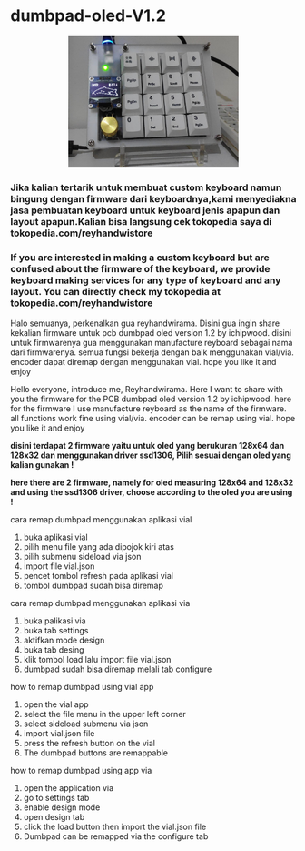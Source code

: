 # dumbpad-oled-V1.2

<p align="center"><img src= "dumbpadoled.jpeg" alt="dumbpadoled" style="width:300px;"></p>

<h3>Jika kalian tertarik untuk membuat custom keyboard namun bingung dengan firmware dari keyboardnya,kami menyediakna jasa pembuatan keyboard untuk keyboard jenis apapun dan layout apapun.Kalian bisa langsung cek tokopedia saya di tokopedia.com/reyhandwistore</h3>
  
<h3>If you are interested in making a custom keyboard but are confused about the firmware of the keyboard, we provide keyboard making services for any type of keyboard and any layout. You can directly check my tokopedia at <a>tokopedia.com/reyhandwistore</a></h3>

<p>Halo semuanya, perkenalkan gua reyhandwirama. Disini gua ingin share kekalian firmware untuk pcb dumbpad oled version 1.2 by ichipwood. disini untuk firmwarenya gua menggunakan manufacture reyboard sebagai nama dari firmwarenya. semua fungsi bekerja dengan baik menggunakan vial/via. encoder dapat diremap dengan menggunakan vial. hope you like it and enjoy</p>

<p>Hello everyone, introduce me, Reyhandwirama. Here I want to share with you the firmware for the PCB dumbpad oled version 1.2 by ichipwood. here for the firmware I use manufacture reyboard as the name of the firmware. all functions work fine using vial/via. encoder can be remap using vial. hope you like it and enjoy</p>

<p><strong>disini terdapat 2 firmware yaitu untuk oled yang berukuran 128x64 dan 128x32 dan menggunakan driver ssd1306, Pilih sesuai dengan oled yang kalian gunakan !</strong></p>
<p><strong>here there are 2 firmware, namely for oled measuring 128x64 and 128x32 and using the ssd1306 driver, choose according to the oled you are using !</strong></p>

<p>cara remap dumbpad menggunakan aplikasi  vial</p>
<ol>
   <li>buka aplikasi vial</li>
   <li>pilih menu file yang ada dipojok kiri atas</li>
   <li>pilih submenu sideload via json</li>
   <li>import file vial.json</li>
   <li>pencet tombol refresh pada aplikasi vial</li>
   <li>tombol dumbpad sudah bisa diremap</li>
</ol>

<p>cara remap dumbpad menggunakan aplikasi via</p>
<ol>
    <li>buka palikasi via</li>
    <li>buka tab settings</li>
    <li>aktifkan mode design</li>
    <li>buka tab desing</li>
    <li>klik tombol load lalu import file vial.json</li>
    <li>dumbpad sudah bisa diremap melali tab configure</li>
 </ol>
 
 <p>how to remap dumbpad using vial app</p>
<ol>
   <li>open the vial app</li>
   <li>select the file menu in the upper left corner</li>
   <li>select sideload submenu via json</li>
   <li>import vial.json file</li>
   <li>press the refresh button on the vial</li>
   <li>The dumbpad buttons are remappable</li>
</ol>

<p>how to remap dumbpad using app via</p>
<ol>
    <li>open the application via</li>
    <li>go to settings tab</li>
    <li>enable design mode</li>
    <li>open design tab</li>
    <li>click the load button then import the vial.json file</li>
    <li>Dumbpad can be remapped via the configure tab</li>
 </ol>
